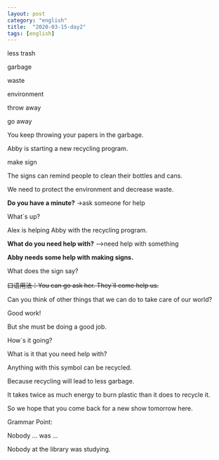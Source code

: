 ```yaml
---
layout: post
category: "english"
title:  "2020-03-15-day2"
tags: [english]
---
```

less trash

garbage

waste

environment

throw away

go away

You keep throwing your papers in the garbage.

Abby is starting a new recycling program.

make sign

The signs can remind people to clean their bottles and cans.

We need to protect the environment and decrease waste.

**Do you have a minute?** ->ask someone for help

What`s up?

Alex is helping Abby with the recycling program.

**What do you need help with?**  -->need help with something

**Abby needs some help with making signs.**

What does the sign say?

~~口语用法：You can go ask her. They`ll come help us.~~

Can you think of other things that we can do to take care of our world?

Good work!

But she must be doing a good job.

How`s it going?

What is it that you need help with?

Anything with this symbol can be recycled.

Because recycling will lead to less garbage.

It takes twice as much energy to burn plastic than it does to recycle it.

So we hope that you come back for a new show tomorrow here.



Grammar Point:

Nobody ... was ...

Nobody at the library was studying.



